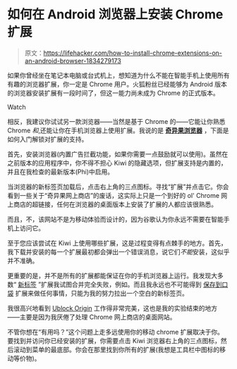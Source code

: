 # 如何在 Android 浏览器上安装 Chrome 扩展

> 原文：<https://lifehacker.com/how-to-install-chrome-extensions-on-an-android-browser-1834279173>

如果你曾经坐在笔记本电脑或台式机上，想知道为什么不能在智能手机上使用所有有趣的浏览器扩展，你一定是 Chrome 用户。火狐粉丝已经能够为 Android 版本的浏览器安装扩展有一段时间了，但这一能力尚未成为 Chrome 的正式版本。

Watch

相反，我建议你试试另一款浏览器——当然是基于 Chrome 的——它能让你熟悉 Chrome *和*,还能让你在手机浏览器上使用扩展。我说的是 [**奇异果浏览器**](https://play.google.com/store/apps/details?id=com.kiwibrowser.browser&hl=en_US) ，下面是如何入门解锁对扩展的支持。

首先，安装浏览器(内置广告拦截功能，如果你需要一点鼓励就可以使用)。虽然在之前版本的应用程序中，你不得不担心 Kiwi 的隐藏选项，但扩展支持是内置的，并且在我检查的最新版本(Phi)中启用。

当浏览器的新标签页加载后，点击右上角的三点图标。寻找“扩展”并点击它。你会看到一些关于“奇异果网上商店”的废话，这实际上只是一个到好的 ol' Chrome 网上商店的超链接，任何在浏览器的桌面版本上安装了扩展的人都应该很熟悉。

而且，不，该网站不是为移动体验而设计的，因为谷歌认为你永远不需要在智能手机上访问它。

至于您应该尝试在 Kiwi 上使用哪些扩展，这是过程变得有点棘手的地方。首先，我下载并安装的每一个扩展最初都会弹出一个错误消息，说它们*不能*安装，这似乎并不准确。

更重要的是，并不是所有的扩展都能保证在你的手机浏览器上运行。我发现大多数“ [新标签](https://chrome.google.com/webstore/detail/momentum/laookkfknpbbblfpciffpaejjkokdgca?hl=en) ”扩展我试图合并完全失败，例如。而且我永远也不可能得到 [保存到口袋](https://chrome.google.com/webstore/detail/save-to-pocket/niloccemoadcdkdjlinkgdfekeahmflj?hl=en) 扩展来做任何事情，只能为我的努力拉出一个空白的新标签页。

我很高兴地看到 [Ublock Origin](https://chrome.google.com/webstore/detail/ublock-origin/cjpalhdlnbpafiamejdnhcphjbkeiagm?hl=en) 工作得非常完美，这也是我的实验结束的地方——主要是因为我厌倦了处理 Chrome 网上商店的桌面网站。

不管你想在“有用吗？”这个问题上走多远使用你的移动 chrome 扩展取决于你。要找到并访问你已经安装的扩展，你需要点击 Kiwi 浏览器右上角的三点图标，然后滚动到菜单的最底部。你会在那里找到你所有的扩展(我想是工具栏中图标的移动等价物)。